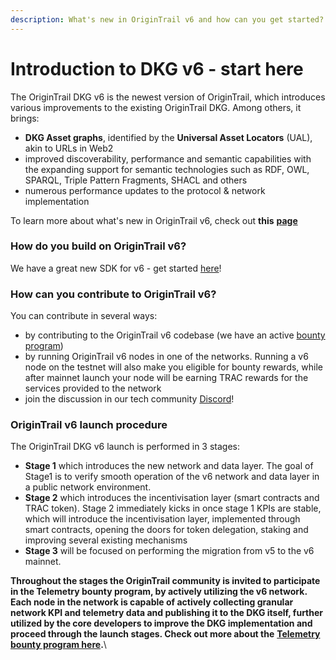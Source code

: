 ```yaml
---
description: What's new in OriginTrail v6 and how can you get started?
---
```


# Introduction to DKG v6 - start here

The OriginTrail DKG v6 is the newest version of OriginTrail, which introduces various improvements to the existing OriginTrail DKG. Among others, it brings:

* **DKG Asset graphs**, identified by the **Universal Asset Locators** (UAL), akin to URLs in Web2
* improved discoverability, performance and semantic capabilities with the expanding support for semantic technologies such as RDF, OWL, SPARQL, Triple Pattern Fragments, SHACL and others&#x20;
* numerous performance updates to the protocol & network implementation

To learn more about what's new in OriginTrail v6, check out **this** [**page**](https://origintrail.io/v6)

### How do you build on OriginTrail v6?

We have a great new SDK for v6 - get started [here](dkg-sdk/)!

### How can you contribute to OriginTrail v6?

You can contribute in several ways:

* by contributing to the OriginTrail v6 codebase (we have an active [bounty program](v6-bounty-program.md))
* by running OriginTrail v6 nodes in one of the networks. Running a v6 node on the testnet will also make you eligible for bounty rewards, while after mainnet launch your node will be earning TRAC rewards for the services provided to the network
* join the discussion in our tech community [Discord](https://discordapp.com/invite/FCgYk2S)!

### OriginTrail v6 launch procedure

The OriginTrail DKG v6 launch is performed in 3 stages:

* **Stage 1** which introduces the new network and data layer. The goal of Stage1 is to verify smooth operation of the v6 network and data layer in a public network environment.
* **Stage 2** which introduces the incentivisation layer (smart contracts and TRAC token). Stage 2 immediately kicks in once stage 1 KPIs are stable, which will introduce the incentivisation layer, implemented through smart contracts, opening the doors for token delegation, staking and improving several existing mechanisms
* **Stage 3** will be focused on performing the migration from v5 to the v6 mainnet.

**Throughout the stages the OriginTrail community is invited to participate in the Telemetry bounty program, by actively utilizing the v6 network. Each node in the network is capable of actively collecting granular network KPI and telemetry data and publishing it to the DKG itself, further utilized by the core developers to improve the DKG implementation and proceed through the launch stages. Check out more about the** [**Telemetry bounty program here**](v6-bounty-program.md)**.**\
